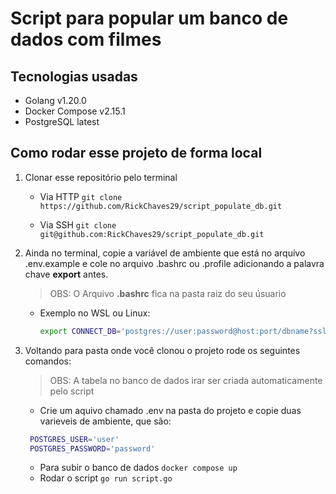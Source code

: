 # Script para popular um banco de dados com filmes

## Tecnologias usadas

- Golang v1.20.0
- Docker Compose v2.15.1
- PostgreSQL latest

## Como rodar esse projeto de forma local

1. Clonar esse repositório pelo terminal
   - Via HTTP
     `git clone https://github.com/RickChaves29/script_populate_db.git`

   - Via SSH
     `git clone git@github.com:RickChaves29/script_populate_db.git`

2. Ainda no terminal, copie a variável de ambiente que está no arquivo .env.example e cole no arquivo .bashrc ou .profile adicionando a palavra chave **export** antes.

   > OBS: O Arquivo **.bashrc** fica na pasta raiz do seu úsuario

   - Exemplo no WSL ou Linux:

     ```bash
     export CONNECT_DB='postgres://user:password@host:port/dbname?sslmode=disable'
     ```

3. Voltando para pasta onde você clonou o projeto rode os seguintes comandos:

    >OBS: A tabela no banco de dados irar ser criada automaticamente pelo script
   - Crie um aquivo chamado .env na pasta do projeto e copie duas varieveis de ambiente, que são:

   ```bash
    POSTGRES_USER='user'
    POSTGRES_PASSWORD='password'
   ```

   - Para subir o banco de dados `docker compose up`
   - Rodar o script `go run script.go`
